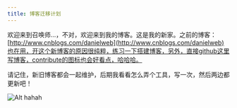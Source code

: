 ```yaml
---
title: 博客迁移计划
---
```

欢迎来到召唤师...，不对，欢迎来到我的博客。这是我的新家。之前的博客：[http://www.cnblogs.com/danielweb](http://www.cnblogs.com/danielweb)也在用，开这个新博客的原因很纯粹，练习一下搭建博客，另外，直接github这里写博客，contribute的图标也会好看点，哈哈哈。

请记住，新旧博客都会一起维护，后期我看看怎么弄个工具，写一次，然后两边都更新吧！


![Alt hahah](http://pic.gansudaily.com.cn/0/10/92/42/10924286_743216.jpg)
